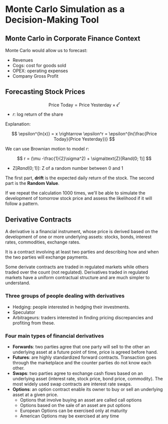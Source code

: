 # Monte Carlo Simulation as a Decision-Making Tool

## Monte Carlo in Corporate Finance Context

Monte Carlo would allow us to forecast:

- Revenues
- Cogs: cost for goods sold
- OPEX: operating expenses
- Company Gross Profit


## Forecasting Stock Prices

$$
\text{Price Today} = \text{Price Yesterday} \times \epsilon^r
$$

- $r$: log return of the share

Explanation:

$$
\epsilon^{ln(x)} = x \rightarrow
\epsilon^r = \epsilon^{ln(\frac{Price Today}{Price Yesterday})}
$$

We can use Brownian motion to model $r$:

$$
r = (\mu -\frac{1}{2}\sigma^2) + \sigma\text{Z}[Rand(0; 1)]
$$

- $\text{Z}[Rand(0; 1)]$: Z of a random number between 0 and 1

The first part, **drift** is the expected daily return of the stock. The second part is the **Random Value**.

If we repeat the calculation 1000 times, we'll be able to simulate the development of tomorrow stock price and assess the likelihood if it will follow a pattern.


## Derivative Contracts

A derivative is a financial instrument, whose price is derived based on the development of one or more underlying assets: stocks, bonds, interest rates, commodities, exchange rates.

It is a contract involving at least two parties and describing how and when the two parties will exchange payments.

Some derivate contracts are traded in regulated markets while others traded over the count (not regulated). Derivatives traded in regulated markets have a uniform contractual structure and are much simpler to understand.

### Three groups of people dealing with derivatives

- Hedging: people interested in hedging their investments.
- Speculator
- Arbitrageurs: traders interested in finding pricing discrepancies and profiting from these.

### Four main types of financial derivatives

- **Forwards**: two parties agree that one party will sell to the other an underlying asset at a future point of time, price is agreed before hand.
- **Futures**: are highly standardized forward contracts. Transaction goes through the marketplace and the counter parties do not know each other.
- **Swaps**: two parties agree to exchange cash flows based on an underlying asset (interest rate, stock price, bond price, commodity). The most widely used swap contracts are interest rate swaps.
- **Options**: an option contract enable its owner to buy or sell an underlying asset at a given price.
  - Options that involve buying an asset are called call options
  - Options based on the sale of an asset are put options
  - European Options can be exercised only at maturity
  - American Options may be exercised at any time